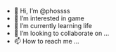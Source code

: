 - 👋 Hi, I’m @phossss
- 👀 I’m interested in game
- 🌱 I’m currently learning life
- 💞️ I’m looking to collaborate on ...
- 📫 How to reach me ...

<!---
phossss/phossss is a ✨ special ✨ repository because its `README.md` (this file) appears on your GitHub profile.
You can click the Preview link to take a look at your changes.
--->
